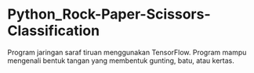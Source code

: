 # Python_Rock-Paper-Scissors-Classification
Program jaringan saraf tiruan menggunakan TensorFlow. Program mampu mengenali bentuk tangan yang membentuk gunting, batu, atau kertas.
